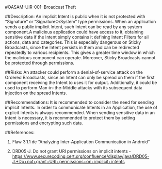 
#OASAM-UIR-001: Broadcast Theft

##Description:
An implicit Intent is public when it is not protected with “Signature” or ”SignatureOrSystem” type permissions. When an application sends a public implicit Intent, such Intent can be read by any system component.A malicious application could have access to it, obtaining sensitive data if the Intent simply contains it defining Intent Filters for all actions, data and categories. This is especially dangerous on Sticky Broadcasts, since the Intent persists in them and can be redirected repeatedly to various recipients. This gives a greater time window in which the malicious component can operate. Moreover, Sticky Broadcasts cannot be protected through permissions.

##Risks:
An attacker could perform a denial-of-service attack on the Ordered Broadcasts, since an Intent can only be spread on them if the first component receiving the Intent to uses it for output. Additionally, it could be used to perform Man-in-the-Middle attacks with its subsequent data injection on the spread Intents.

##Recommendations:
It is recommended to consider the need for sending implicit Intents. In order to communicate Intents in an Application, the use of explicit Intents is always recommended. When sending sensitive data in an Intent is necessary, it is recommended to protect them by setting permissions and encrypting such data.

##References:
1. Flaw 3.1.1 de “Analyzing Inter-Application Communication in Android”

2. DRD05-J. Do not grant URI permissions on implicit intents - https://www.securecoding.cert.org/confluence/display/java/DRD05-J.+Do+not+grant+URI+permissions+on+implicit+intents

